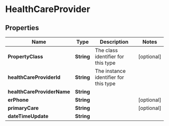 
# HealthCareProvider

## Properties
Name | Type | Description | Notes
------------ | ------------- | ------------- | -------------
**PropertyClass** | **String** | The class identifier for this type |  [optional]
**healthCareProviderId** | **String** | The instance identifier for this type | 
**healthCareProviderName** | **String** |  | 
**erPhone** | **String** |  |  [optional]
**primaryCare** | **String** |  |  [optional]
**dateTimeUpdate** | **String** |  | 



